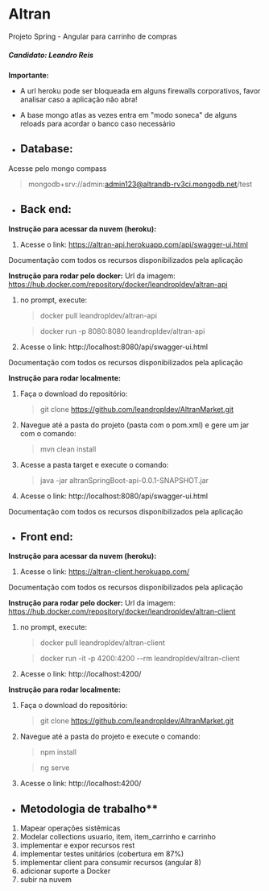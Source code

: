 # Altran
Projeto Spring - Angular para carrinho de compras
##### Candidato: Leandro Reis
**Importante:**
- A url heroku pode ser bloqueada em alguns firewalls corporativos, favor analisar caso a aplicação não abra!
- A base mongo atlas as vezes entra em "modo soneca" de alguns reloads para acordar o banco caso necessário

- ## Database:
Acesse pelo mongo compass
> mongodb+srv://admin:admin123@altrandb-rv3ci.mongodb.net/test

- ## Back end:
**Instrução para acessar da nuvem (heroku):**
1) Acesse o link: https://altran-api.herokuapp.com/api/swagger-ui.html

Documentação com todos os recursos disponibilizados pela aplicação

**Instrução para rodar pelo docker:**
Url da imagem: https://hub.docker.com/repository/docker/leandropldev/altran-api
1) no prompt, execute: 
	> docker pull leandropldev/altran-api
	
	> docker run -p 8080:8080 leandropldev/altran-api
	
2) Acesse o link: http://localhost:8080/api/swagger-ui.html

Documentação com todos os recursos disponibilizados pela aplicação

**Instrução para rodar localmente:**
1) Faça o download do repositório:
	> git clone https://github.com/leandropldev/AltranMarket.git
2) Navegue até a pasta do projeto (pasta com o pom.xml) e gere um jar com o comando:
	> mvn clean install
3) Acesse a pasta target e execute o comando:
	> java -jar altranSpringBoot-api-0.0.1-SNAPSHOT.jar
4) Acesse o link: http://localhost:8080/api/swagger-ui.html

Documentação com todos os recursos disponibilizados pela aplicação

- ## Front end:
**Instrução para acessar da nuvem (heroku):**
1) Acesse o link: https://altran-client.herokuapp.com/

Documentação com todos os recursos disponibilizados pela aplicação

**Instrução para rodar pelo docker:**
Url da imagem: https://hub.docker.com/repository/docker/leandropldev/altran-client
1) no prompt, execute: 
	> docker pull leandropldev/altran-client
	
	> docker run -it -p 4200:4200 --rm leandropldev/altran-client
	
2) Acesse o link: http://localhost:4200/

**Instrução para rodar localmente:**
1) Faça o download do repositório:
	> git clone https://github.com/leandropldev/AltranMarket.git
2) Navegue até a pasta do projeto e execute o comando:
	> npm install
	
	> ng serve
3) Acesse o link: http://localhost:4200/

- ## Metodologia de trabalho**
1) Mapear operações sistêmicas
2) Modelar collections usuario, item, item_carrinho e carrinho
3) implementar e expor recursos rest
4) implementar testes unitários (cobertura em 87%)
5) implementar client para consumir recursos (angular 8)
6) adicionar suporte a Docker
7) subir na nuvem
